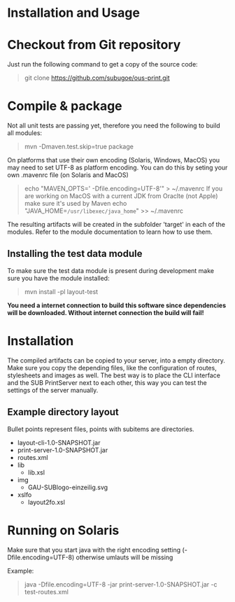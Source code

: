 Installation and Usage
======================

# Checkout from Git repository

Just run the following command to get a copy of the source code:
> git clone https://github.com/subugoe/ous-print.git

# Compile & package
Not all unit tests are passing yet, therefore you need the following to build all modules:
> mvn -Dmaven.test.skip=true package

On platforms that use their own encoding (Solaris, Windows, MacOS) you may need to set UTF-8 as platform encoding.
You can do this by seting your own .mavenrc file (on Solaris and MacOS)
> echo "MAVEN_OPTS=' -Dfile.encoding=UTF-8'" > ~/.mavenrc
If you are working on MacOS with a current JDK from Oraclte (not Apple) make sure it's used by Maven
> echo "JAVA_HOME=`/usr/libexec/java_home`" >> ~/.mavenrc

The resulting artifacts will be created in the subfolder 'target' in each of the modules. Refer to the module documentation to learn how to use them.

## Installing the test data module

To make sure the test data module is present during development make sure you have the module installed: 

> mvn install -pl layout-test

**You need a internet connection to build this software since dependencies will be downloaded. Without internet connection the build will fail!**

# Installation
The compiled artifacts can be copied to your server, into a empty directory. Make sure you copy the depending files, like the configuration of routes, stylesheets and images as well. The best way is to place the CLI interface and the SUB PrintServer next to each other, this way you can test the settings of the server manually.

## Example directory layout
Bullet points represent files, points with subitems are directories.

* layout-cli-1.0-SNAPSHOT.jar
* print-server-1.0-SNAPSHOT.jar
* routes.xml
* lib
  * lib.xsl 
* img
  * GAU-SUBlogo-einzeilig.svg
* xslfo
  * layout2fo.xsl

# Running on Solaris
Make sure that you start java with the right encoding setting (-Dfile.encoding=UTF-8) otherwise umlauts will be missing

Example:
> java -Dfile.encoding=UTF-8 -jar print-server-1.0-SNAPSHOT.jar -c test-routes.xml